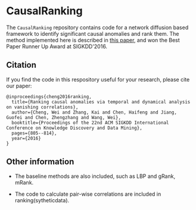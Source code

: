 # CausalRanking
The `CausalRanking` repository contains code for a network diffusion based framework to identify significant causal anomalies and rank them. The method implemented here is described in [this paper](https://dl.acm.org/doi/pdf/10.1145/2939672.2939765), and won the Best Paper Runner Up Award at SIGKDD'2016.

## Citation

If you find the code in this respository useful for your research, please cite our paper:
```
@inproceedings{cheng2016ranking,
  title={Ranking causal anomalies via temporal and dynamical analysis on vanishing correlations},
  author={Cheng, Wei and Zhang, Kai and Chen, Haifeng and Jiang, Guofei and Chen, Zhengzhang and Wang, Wei},
  booktitle={Proceedings of the 22nd ACM SIGKDD International Conference on Knowledge Discovery and Data Mining},
  pages={805--814},
  year={2016}
}
```

## Other information

- The baseline methods are also included, such as LBP and gRank, mRank.

- The code to calculate pair-wise correlations are included in ranking(sytheticdata).
